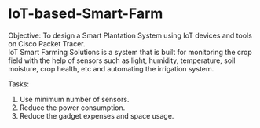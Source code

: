 # IoT-based-Smart-Farm

Objective: To design a Smart Plantation System using IoT devices and tools on Cisco Packet Tracer. <br>
IoT Smart Farming Solutions is a system that is built for monitoring the crop field with the help of sensors such as light, humidity, temperature, soil moisture, crop health, etc and automating the irrigation system.

Tasks:
1. Use minimum number of sensors.
2. Reduce the power consumption.
3. Reduce the gadget expenses and space usage.
